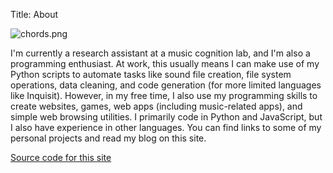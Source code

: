 Title: About

![chords.png]({filename}/images/chords.png)

I'm currently a research assistant at a music cognition lab, and I'm also a programming enthusiast. At work, this usually means I can make use of my Python scripts to automate tasks like sound file creation, file system operations, data cleaning, and code generation (for more limited languages like Inquisit). However, in my free time, I also use my programming skills to create websites, games, web apps (including music-related apps), and simple web browsing utilities. I primarily code in Python and JavaScript, but I also have experience in other languages. You can find links to some of my personal projects and read my blog on this site.

[Source code for this site](https://github.com/ahuanguchi/user-page-pelican)
